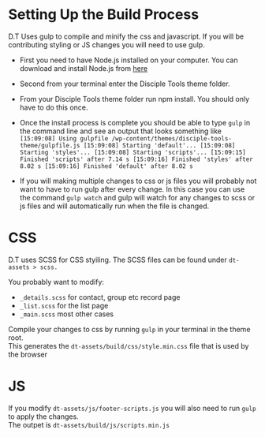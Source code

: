 # Setting Up the Build Process

D.T Uses gulp to compile and minify the css and javascript. If you will be contributing styling or JS changes you will need to use gulp.
  - First you need to have Node.js installed on your computer. You can download and install Node.js from [here](https://nodejs.org/)
  - Second from your terminal enter the Disciple Tools theme folder.
  - From your Disciple Tools theme folder run npm install. You should only have to do this once.
  - Once the install process is complete you should be able to type `gulp` in the command line and see an output that looks something like 
    `[15:09:08] Using gulpfile /wp-content/themes/disciple-tools-theme/gulpfile.js
    [15:09:08] Starting 'default'...
    [15:09:08] Starting 'styles'...
    [15:09:08] Starting 'scripts'...
    [15:09:15] Finished 'scripts' after 7.14 s
    [15:09:16] Finished 'styles' after 8.02 s
    [15:09:16] Finished 'default' after 8.02 s`

  - If you will making multiple changes to css or js files you will probably not want to have to run gulp after every change. In this case you can use the command `gulp watch` and gulp will watch for any changes to scss or js files and will automatically run when the file is changed. 
  
# CSS
D.T uses SCSS for CSS styiling.
The SCSS files can be found under `dt-assets > scss.`

You probably want to modify:
- `_details.scss` for contact, group etc record page
- `_list.scss` for the list page
- `_main.scss` most other cases

Compile your changes to css by running `gulp` in your terminal in the theme root.  
This generates the `dt-assets/build/css/style.min.css` file that is used by the browser

# JS
If you modify `dt-assets/js/footer-scripts.js` you will also need to run `gulp` to apply the changes.  
The outpet is `dt-assets/build/js/scripts.min.js`
